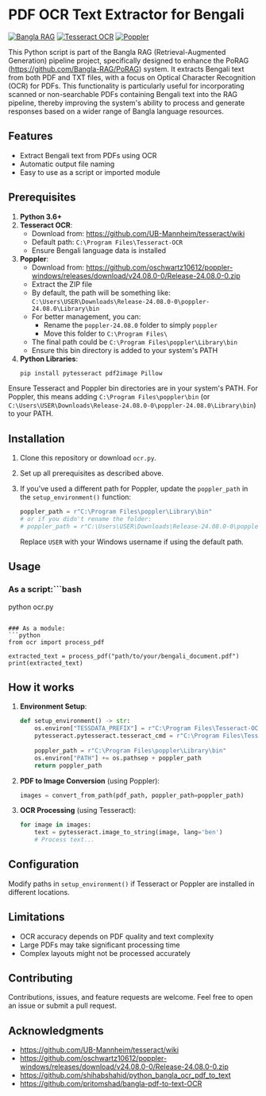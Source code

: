 # PDF OCR Text Extractor for Bengali

[![Bangla RAG](https://img.shields.io/badge/Bangla%20RAG-Visit%20Project-blue)](https://github.com/Bangla-RAG/PoRAG)
[![Tesseract OCR](https://img.shields.io/badge/Tesseract%20OCR-Download-green)](https://github.com/UB-Mannheim/tesseract/wiki)
[![Poppler](https://img.shields.io/badge/Poppler-Download-orange)](https://github.com/oschwartz10612/poppler-windows/releases/download/v24.08.0-0/Release-24.08.0-0.zip)

This Python script is part of the Bangla RAG (Retrieval-Augmented Generation) pipeline project, specifically designed to enhance the PoRAG (https://github.com/Bangla-RAG/PoRAG) system. It extracts Bengali text from both PDF and TXT files, with a focus on Optical Character Recognition (OCR) for PDFs. This functionality is particularly useful for incorporating scanned or non-searchable PDFs containing Bengali text into the RAG pipeline, thereby improving the system's ability to process and generate responses based on a wider range of Bangla language resources.

## Features

- Extract Bengali text from PDFs using OCR
- Automatic output file naming
- Easy to use as a script or imported module

## Prerequisites

1. **Python 3.6+**
2. **Tesseract OCR**:
   - Download from: https://github.com/UB-Mannheim/tesseract/wiki
   - Default path: `C:\Program Files\Tesseract-OCR`
   - Ensure Bengali language data is installed
3. **Poppler**:
   - Download from: https://github.com/oschwartz10612/poppler-windows/releases/download/v24.08.0-0/Release-24.08.0-0.zip
   - Extract the ZIP file
   - By default, the path will be something like: `C:\Users\USER\Downloads\Release-24.08.0-0\poppler-24.08.0\Library\bin`
   - For better management, you can:
     - Rename the `poppler-24.08.0` folder to simply `poppler`
     - Move this folder to `C:\Program Files\`
   - The final path could be `C:\Program Files\poppler\Library\bin`
   - Ensure this bin directory is added to your system's PATH
4. **Python Libraries**:
   ```bash
   pip install pytesseract pdf2image Pillow
   ```

Ensure Tesseract and Poppler bin directories are in your system's PATH. For Poppler, this means adding `C:\Program Files\poppler\bin` (or `C:\Users\USER\Downloads\Release-24.08.0-0\poppler-24.08.0\Library\bin`) to your PATH.

## Installation

1. Clone this repository or download `ocr.py`.
2. Set up all prerequisites as described above.
3. If you've used a different path for Poppler, update the `poppler_path` in the `setup_environment()` function:

   ```python
   poppler_path = r"C:\Program Files\poppler\Library\bin"
   # or if you didn't rename the folder:
   # poppler_path = r"C:\Users\USER\Downloads\Release-24.08.0-0\poppler-24.08.0\Library\bin"
   ```

   Replace `USER` with your Windows username if using the default path.

## Usage

### As a script:```bash
python ocr.py
```

### As a module:
```python
from ocr import process_pdf

extracted_text = process_pdf("path/to/your/bengali_document.pdf")
print(extracted_text)
```

## How it works

1. **Environment Setup**:
   ```python
   def setup_environment() -> str:
       os.environ["TESSDATA_PREFIX"] = r"C:\Program Files\Tesseract-OCR\tessdata"
       pytesseract.pytesseract.tesseract_cmd = r"C:\Program Files\Tesseract-OCR\tesseract.exe"
       
       poppler_path = r"C:\Program Files\poppler\Library\bin"
       os.environ["PATH"] += os.pathsep + poppler_path
       return poppler_path
   ```

2. **PDF to Image Conversion** (using Poppler):
   ```python
   images = convert_from_path(pdf_path, poppler_path=poppler_path)
   ```

3. **OCR Processing** (using Tesseract):
   ```python
   for image in images:
       text = pytesseract.image_to_string(image, lang='ben')
       # Process text...
   ```

## Configuration

Modify paths in `setup_environment()` if Tesseract or Poppler are installed in different locations.

## Limitations

- OCR accuracy depends on PDF quality and text complexity
- Large PDFs may take significant processing time
- Complex layouts might not be processed accurately

## Contributing

Contributions, issues, and feature requests are welcome. Feel free to open an issue or submit a pull request.

## Acknowledgments
- https://github.com/UB-Mannheim/tesseract/wiki
- https://github.com/oschwartz10612/poppler-windows/releases/download/v24.08.0-0/Release-24.08.0-0.zip
- https://github.com/shihabshahid/python_bangla_ocr_pdf_to_text
- https://github.com/pritomshad/bangla-pdf-to-text-OCR
